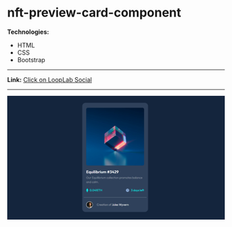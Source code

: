 #  nft-preview-card-component

**Technologies:**
- HTML
- CSS
- Bootstrap

---
**Link:** [Click on LoopLab Social](https://11samo.github.io/nft-preview-card-component/)

---
![Screenshot of site](screen.png)
